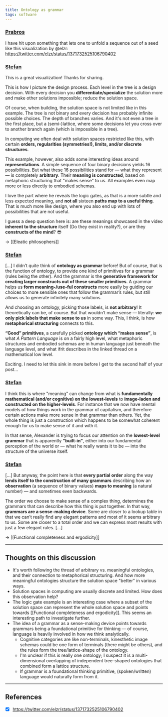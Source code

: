 ```yaml
---
title: Ontology as grammar
tags: software
---
```


### [Prabros](https://t.me/nature_of_order_chat/465)
I have hit upon something that lets one to unfold a sequence out of a seed like this visualization by @elzr: <https://twitter.com/elzr/status/1371732525106790402>

### [Stefan](https://t.me/nature_of_order_chat/466)
This is a great visualization! Thanks for sharing.

This is how I picture the design process. Each level in the tree is a design decision. With every decision you **differentiate/specialize** the solution more and make other solutions impossible; reduce the solution space.

Of course, when building, the solution space is not limited like in this example. The tree is not binary and every decision has probably infinite possible choices. The depth of branches varies. And it's not even a tree in the first place, but a (semi-)lattice, where some decisions let you cross over to another branch again (which is impossible in a tree).

In computing we often deal with solution spaces restricted like this, with certain **orders, regularities (symmetries!), limits, and/or discrete structures**.

This example, however, also adds some interesting ideas around **representations**. A simple sequence of four binary decisions yields 16 possibilities. But what these 16 possibilities stand for — what they represent — is completely **arbitrary**. Their **meaning is constructed**, based on metaphoric structuring that "makes sense" to us. All examples even map more or less directly to embodied schemas.

I love the part where he reveals the logic gates, as that is a more subtle and less expected meaning, and **not all** sixteen **paths map to a useful thing**. That is much more like design, where you also end up with lots of possibilities that are not useful.

I guess a deep question here is: are these meanings showcased in the video **inherent to the structure** itself (Do they exist in reality?), or are they **constructs of the mind**? 😎

-> [[Eleatic philosophers]]

### [Stefan](https://t.me/nature_of_order_chat/468)
[…] I didn’t quite think of **ontology as grammar** before! But of course, that is the function of ontology, to provide one kind of primitives for a grammar (rules being the other). And the grammar is the **generative framework for creating larger constructs out of these smaller primitives**. A grammar helps us **form meaning-/use-ful constructs** more easily by guiding our choices to more sensible ones that follow the grammar’s rules, but still allows us to generate infinitely many solutions.

And choosing an ontology, picking those labels, is **not arbitrary**! It theoretically can be, of course. But that wouldn’t make sense — literally: **we only pick labels that make sense to us** in some way. This, I think, is how **metaphorical structuring** connects to this.

**“Good” primitives**, a carefully picked **ontology which “makes sense”**, is what *A Pattern Language* is on a fairly high level, what metaphoric structures and embodied schemas are in human language just beneath the language level, and what ifrit describes in the linked thread on a mathematical low level.

Exciting. I need to let this sink in more before I get to the second half of your post…

### [Stefan](https://t.me/nature_of_order_chat/472)
I think this is where "meaning" can change from what is **fundamentally mathematical (and/or cognitive) on the lowest-levels** to **image-laden and constructed on the higher-levels**. For instance that we now have mental models of how things work in the grammar of capitalism, and therefore certain actions make more sense in that grammar than others. Yet, the whole thing is just a construction which happens to be somewhat coherent enough for us to make sense of it and with it.

In that sense, Alexander is trying to focus our attention on the **lowest-level grammar** that is apparently **"built-in"**, either into our fundamental perception of the world or — what he really wants it to be — into the structure of the universe itself.

### [Stefan](https://t.me/nature_of_order_chat/476)
[…] But anyway, the point here is that **every partial order** along the way **lends itself to the construction of many grammars** describing how an **observation** (a sequence of binary values) **maps to meaning** (a natural number) — and sometimes even backwards.

The order we choose to make sense of a complex thing, determines the grammars that can describe how this thing is put together. In that way, **grammars are a sense-making device**. Some are closer to a lookup table in that we can’t really find any elegant patterns and most of it seems arbitrary to us. Some are closer to a total order and we can express most results with just a few elegant rules. […]

-> [[Functional completeness and ergodicity]]

---

## Thoughts on this discussion
* It's worth following the thread of arbitrary vs. meaningful ontologies, and their connection to metaphorical structuring. And how more meaningful ontologies structure the solution space "better" in various ways.
* Solution spaces in computing are usually discrete and limited. How does this observation help?
* The logic gate example is an interesting case where a subset of the solution space can represent the whole solution space and points towards [[Functional completeness and ergodicity]]. This seems an interesting path to investigate further.
* The idea of a grammar as a sense-making device points towards grammars being a foundational primitive for thinking — of course, language is heavily involved in how we think analytically. 
	* Cognitive categories are like non-terminals, kinesthetic image schemas could be one form of terminals (there might be others), and the rules form the tree/lattice-shape of the ontology. 
	* I'm unclear if this is really one ontology; I suspect it is a multi-dimensional overlapping of independent tree-shaped ontologies that combined form a lattice structure.
	* If grammar is a foundational thinking primitive, (spoken/written) language would naturally form from it.

---

## References
- [x] <https://twitter.com/elzr/status/1371732525106790402>